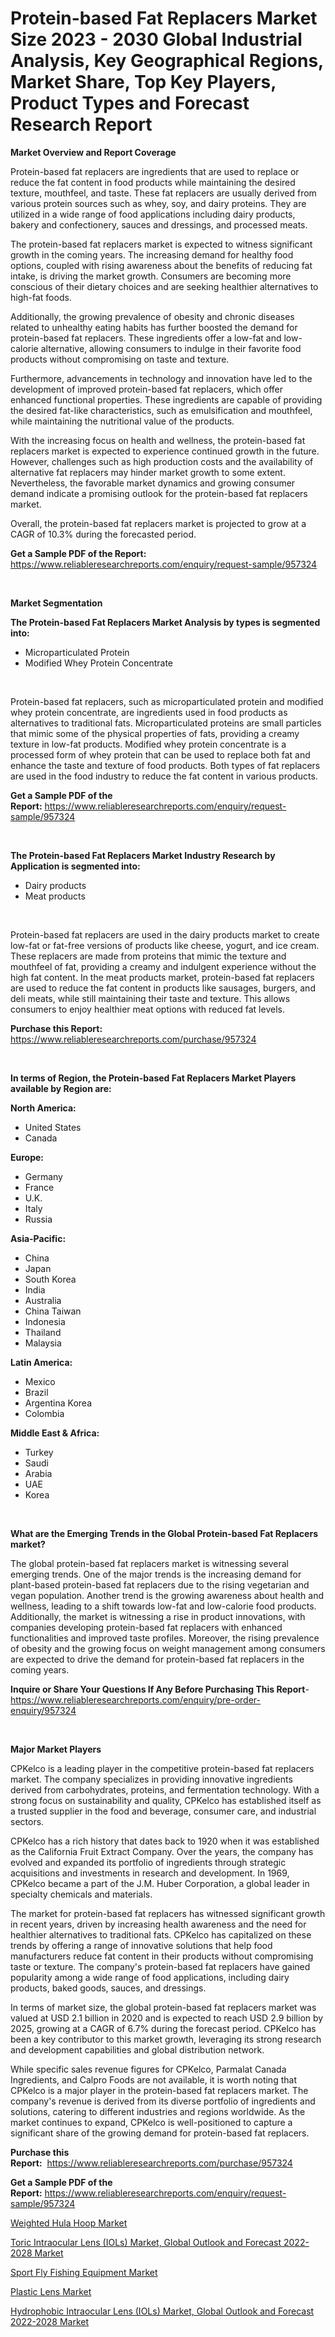 <p><h1>Protein-based Fat Replacers Market Size 2023 - 2030 Global Industrial Analysis, Key Geographical Regions, Market Share, Top Key Players, Product Types and Forecast Research Report</h1></p><p><strong>Market Overview and Report Coverage</strong></p>
<p><p>Protein-based fat replacers are ingredients that are used to replace or reduce the fat content in food products while maintaining the desired texture, mouthfeel, and taste. These fat replacers are usually derived from various protein sources such as whey, soy, and dairy proteins. They are utilized in a wide range of food applications including dairy products, bakery and confectionery, sauces and dressings, and processed meats.</p><p>The protein-based fat replacers market is expected to witness significant growth in the coming years. The increasing demand for healthy food options, coupled with rising awareness about the benefits of reducing fat intake, is driving the market growth. Consumers are becoming more conscious of their dietary choices and are seeking healthier alternatives to high-fat foods.</p><p>Additionally, the growing prevalence of obesity and chronic diseases related to unhealthy eating habits has further boosted the demand for protein-based fat replacers. These ingredients offer a low-fat and low-calorie alternative, allowing consumers to indulge in their favorite food products without compromising on taste and texture.</p><p>Furthermore, advancements in technology and innovation have led to the development of improved protein-based fat replacers, which offer enhanced functional properties. These ingredients are capable of providing the desired fat-like characteristics, such as emulsification and mouthfeel, while maintaining the nutritional value of the products.</p><p>With the increasing focus on health and wellness, the protein-based fat replacers market is expected to experience continued growth in the future. However, challenges such as high production costs and the availability of alternative fat replacers may hinder market growth to some extent. Nevertheless, the favorable market dynamics and growing consumer demand indicate a promising outlook for the protein-based fat replacers market.</p><p>Overall, the protein-based fat replacers market is projected to grow at a CAGR of 10.3% during the forecasted period.</p></p>
<p><strong>Get a Sample PDF of the Report:</strong> <a href="https://www.reliableresearchreports.com/enquiry/request-sample/957324">https://www.reliableresearchreports.com/enquiry/request-sample/957324</a></p>
<p>&nbsp;</p>
<p><strong>Market Segmentation</strong></p>
<p><strong>The Protein-based Fat Replacers Market Analysis by types is segmented into:</strong></p>
<p><ul><li>Microparticulated Protein</li><li>Modified Whey Protein Concentrate</li></ul></p>
<p>&nbsp;</p>
<p><p>Protein-based fat replacers, such as microparticulated protein and modified whey protein concentrate, are ingredients used in food products as alternatives to traditional fats. Microparticulated proteins are small particles that mimic some of the physical properties of fats, providing a creamy texture in low-fat products. Modified whey protein concentrate is a processed form of whey protein that can be used to replace both fat and enhance the taste and texture of food products. Both types of fat replacers are used in the food industry to reduce the fat content in various products.</p></p>
<p><strong>Get a Sample PDF of the Report:</strong>&nbsp;<a href="https://www.reliableresearchreports.com/enquiry/request-sample/957324">https://www.reliableresearchreports.com/enquiry/request-sample/957324</a></p>
<p>&nbsp;</p>
<p><strong>The Protein-based Fat Replacers Market Industry Research by Application is segmented into:</strong></p>
<p><ul><li>Dairy products</li><li>Meat products</li></ul></p>
<p>&nbsp;</p>
<p><p>Protein-based fat replacers are used in the dairy products market to create low-fat or fat-free versions of products like cheese, yogurt, and ice cream. These replacers are made from proteins that mimic the texture and mouthfeel of fat, providing a creamy and indulgent experience without the high fat content. In the meat products market, protein-based fat replacers are used to reduce the fat content in products like sausages, burgers, and deli meats, while still maintaining their taste and texture. This allows consumers to enjoy healthier meat options with reduced fat levels.</p></p>
<p><strong>Purchase this Report:</strong>&nbsp; <a href="https://www.reliableresearchreports.com/purchase/957324">https://www.reliableresearchreports.com/purchase/957324</a></p>
<p>&nbsp;</p>
<p><strong>In terms of Region, the Protein-based Fat Replacers Market Players available by Region are:</strong></p>
<p>
    <p> <strong> North America: </strong>
        <ul>
            <li>United States</li>
            <li>Canada</li>
        </ul>
        </p> 
    <p> <strong> Europe: </strong>
        <ul>
            <li>Germany</li>
            <li>France</li>
            <li>U.K.</li>
            <li>Italy</li>
            <li>Russia</li>
        </ul>
        </p> 
    <p> <strong> Asia-Pacific: </strong>
        <ul>
            <li>China</li>
            <li>Japan</li>
            <li>South Korea</li>
            <li>India</li>
            <li>Australia</li>
            <li>China Taiwan</li>
            <li>Indonesia</li>
            <li>Thailand</li>
            <li>Malaysia</li>
        </ul>
        </p> 
    <p> <strong> Latin America: </strong>
        <ul>
            <li>Mexico</li>
            <li>Brazil</li>
            <li>Argentina Korea</li>
            <li>Colombia</li>
        </ul>
        </p> 
    <p> <strong> Middle East & Africa: </strong>
        <ul>
            <li>Turkey</li>
            <li>Saudi</li>
            <li>Arabia</li>
            <li>UAE</li>
            <li>Korea</li>
        </ul>
    </p>
    </p>
<p>&nbsp;</p>
<p><strong>What are the Emerging Trends in the Global Protein-based Fat Replacers market?</strong></p>
<p><p>The global protein-based fat replacers market is witnessing several emerging trends. One of the major trends is the increasing demand for plant-based protein-based fat replacers due to the rising vegetarian and vegan population. Another trend is the growing awareness about health and wellness, leading to a shift towards low-fat and low-calorie food products. Additionally, the market is witnessing a rise in product innovations, with companies developing protein-based fat replacers with enhanced functionalities and improved taste profiles. Moreover, the rising prevalence of obesity and the growing focus on weight management among consumers are expected to drive the demand for protein-based fat replacers in the coming years.</p></p>
<p><strong>Inquire or Share Your Questions If Any Before Purchasing This Report</strong>- <a href="https://www.reliableresearchreports.com/enquiry/pre-order-enquiry/957324">https://www.reliableresearchreports.com/enquiry/pre-order-enquiry/957324</a></p>
<p>&nbsp;</p>
<p><strong>Major Market Players</strong></p>
<p><p>CPKelco is a leading player in the competitive protein-based fat replacers market. The company specializes in providing innovative ingredients derived from carbohydrates, proteins, and fermentation technology. With a strong focus on sustainability and quality, CPKelco has established itself as a trusted supplier in the food and beverage, consumer care, and industrial sectors.</p><p>CPKelco has a rich history that dates back to 1920 when it was established as the California Fruit Extract Company. Over the years, the company has evolved and expanded its portfolio of ingredients through strategic acquisitions and investments in research and development. In 1969, CPKelco became a part of the J.M. Huber Corporation, a global leader in specialty chemicals and materials.</p><p>The market for protein-based fat replacers has witnessed significant growth in recent years, driven by increasing health awareness and the need for healthier alternatives to traditional fats. CPKelco has capitalized on these trends by offering a range of innovative solutions that help food manufacturers reduce fat content in their products without compromising taste or texture. The company's protein-based fat replacers have gained popularity among a wide range of food applications, including dairy products, baked goods, sauces, and dressings.</p><p>In terms of market size, the global protein-based fat replacers market was valued at USD 2.1 billion in 2020 and is expected to reach USD 2.9 billion by 2025, growing at a CAGR of 6.7% during the forecast period. CPKelco has been a key contributor to this market growth, leveraging its strong research and development capabilities and global distribution network.</p><p>While specific sales revenue figures for CPKelco, Parmalat Canada Ingredients, and Calpro Foods are not available, it is worth noting that CPKelco is a major player in the protein-based fat replacers market. The company's revenue is derived from its diverse portfolio of ingredients and solutions, catering to different industries and regions worldwide. As the market continues to expand, CPKelco is well-positioned to capture a significant share of the growing demand for protein-based fat replacers.</p></p>
<p><strong>Purchase this Report:</strong>&nbsp;&nbsp;<a href="https://www.reliableresearchreports.com/purchase/957324">https://www.reliableresearchreports.com/purchase/957324</a></p>
<p></p>
<p><strong>Get a Sample PDF of the Report:</strong>&nbsp;<a href="https://www.reliableresearchreports.com/enquiry/request-sample/957324">https://www.reliableresearchreports.com/enquiry/request-sample/957324</a></p>
<p><p><a href="https://www.reportprime.com/weighted-hula-hoop-r2939">Weighted Hula Hoop Market</a></p><p><a href="https://issuu.com/reportprime-2/docs/toric-intraocular-lens-iols-market-global-outlook-?fr=xKAE9_zU1NQ">Toric Intraocular Lens (IOLs) Market, Global Outlook and Forecast 2022-2028 Market</a></p><p><a href="https://medium.com/@debradaniels04/sport-fly-fishing-equipment-market-size-growth-forecast-2023-2030-f62e47430efc">Sport Fly Fishing Equipment Market</a></p><p><a href="https://www.linkedin.com/pulse/plastic-lens-market-research-report-provides-thorough-swmae/">Plastic Lens Market</a></p><p><a href="https://issuu.com/reportprime-2/docs/hydrophobic-intraocular-lens-iols-market-global-ou?fr=xKAE9_zU1NQ">Hydrophobic Intraocular Lens (IOLs) Market, Global Outlook and Forecast 2022-2028 Market</a></p></p>